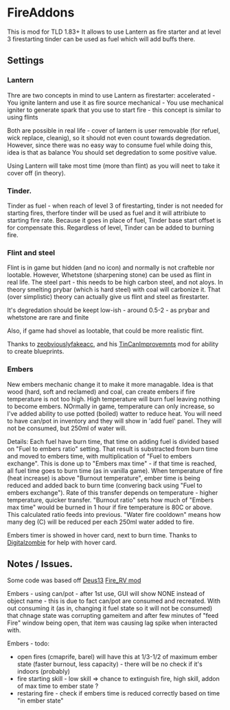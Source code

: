 # FireAddons

This is mod for TLD 1.83+ 
It allows to use Lantern as fire starter and at level 3 firestarting tinder can be used as fuel which will add buffs there.

## Settings

### Lantern
Thre are two concepts in mind to use Lantern as firestarter:
accelerated - You ignite lantern and use it as fire source
mechanical - You use mechanical igniter to generate spark that you use to start fire - this concept is similar to using flints

Both are possible in real life - cover of lantern is user removable (for refuel, wick replace, cleanig), so it should not even count towards degredation. 
However, since there was no easy way to consume fuel while doing this, idea is that as balance You should set degredation to some positive value.

Using Lantern will take most time (more than flint) as you will neet to take it cover off (in theory).

### Tinder.
Tinder as fuel - when reach of level 3 of firestarting, tinder is not needed for starting fires, therfore tinder will be used as fuel and it will attribiute to starting fire rate.
Because it goes in place of fuel, Tinder base start offset is for compensate this.
Regardless of level, Tinder can be added to burning fire.

### Flint and steel
Flint is in game but hidden (and no icon) and normally is not crafteble nor lootable.
However, Whetstone (sharpening stone) can be used as flint in real life.
The steel part - this needs to be high carbon steel, and not aloys. In theory smelting prybar (which is hard steel) with coal will carbonize it.
That (over simplistic) theory can actually give us flint and steel as firestarter.

It's degredation should be keept low-ish - around 0.5-2 - as prybar and whetstone are rare and finite

Also, if game had shovel as lootable, that could be more realistic flint.

Thanks to [zeobviouslyfakeacc](https://github.com/zeobviouslyfakeacc/), and his [TinCanImprovemnts](https://github.com/zeobviouslyfakeacc/TinCanImprovements) mod for ability to create blueprints.

### Embers
New embers mechanic change it to make it more managable.
Idea is that wood (hard, soft and reclamed) and coal, can create embers if fire temperature is not too high. High temperature will burn fuel leaving nothing to become embers.
NOrmally in game, temperature can only increase, so I've added ability to use potted (boiled) watter to reduce heat. You will need to have can/pot in inventory and they will show in 'add fuel' panel. They will not be consumed, but 250ml of water will.

Details:
Each fuel have burn time, that time on adding fuel is divided based on "Fuel to embers ratio" setting. That result is substracted from burn time and moved to embers time, with multiplication of "Fuel to embers exchange". This is done up to "Embers max time" - if that time is reached, all fuel time goes to burn time (as in vanilla game).
When temperature of fire (heat increase) is above "Burnout temperature", ember time is being reduced and added back to burn time (convering back using "Fuel to embers exchange"). Rate of this transfer depends on temperature - higher temperature, quicker transfer.
"Burnout ratio" sets how much of "Embers max time" would be burned in 1 hour if fire temperature is 80C or above. This calculated ratio feeds into previous.
"Water fire cooldown" means how many deg (C) will be reduced per each 250ml water added to fire.

Embers timer is showed in hover card, next to burn time.
Thanks to [Digitalzombie](https://github.com/DigitalzombieTLD) for help with hover card.

## Notes / Issues.
Some code was based off [Deus13](https://github.com/Deus13/) [Fire_RV mod](https://github.com/Deus13/Fire_RV)

Embers - using can/pot - after 1st use, GUI will show NONE instead of object name - this is due to fact can/pot are consumed and recreated.
With out consuming it (as in, changing it fuel state so it will not be consumed) that chnage state was corrupting gameitem and after few minutes of "feed Fire" window being open, that item was causing lag spike when interacted with.

Embers - todo:
 * open fires (cmaprife, barel) will have this at 1/3-1/2 of maximum ember state (faster burnout, less capacity) - there will be no check if it's indoors (probably)
 * fire starting skill - low skill => chance to extinguish fire, high skill, addon of max time to ember state ?
 * restaring fire - check if embers time is reduced correctly based on time "in ember state"
